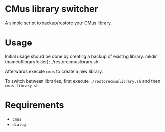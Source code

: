 CMus library switcher
=====================
A simple script to backup/restore your CMus library.

Usage
=====
Initial usage should be done by creating a backup of existing library.
    mkdir (nameoflibraryfolder); ./restorecmuslibrary.sh

Afterwards execute `cmus` to create a new library.

To switch between libraries, first execute `./restorecmuslibrary.sh` and then `cmus-library.sh`

Requirements
============
* `cmus`
* `dialog`
